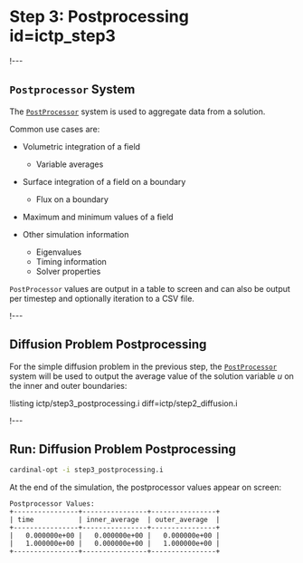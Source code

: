 # Step 3: Postprocessing id=ictp_step3

!---

## `Postprocessor` System

The [`PostProcessor`](Postprocessors/index.md) system is used to aggregate data from a solution.

Common use cases are:

- Volumetric integration of a field

  - Variable averages

- Surface integration of a field on a boundary

  - Flux on a boundary

- Maximum and minimum values of a field
- Other simulation information

  - Eigenvalues
  - Timing information
  - Solver properties

`PostProcessor` values are output in a table to screen and can also be output per timestep and optionally iteration to a CSV file.

!---

## Diffusion Problem Postprocessing

For the simple diffusion problem in the previous step, the [`PostProcessor`](Postprocessors/index.md) system will be used to output the average value of the solution variable $u$ on the inner and outer boundaries:

!listing ictp/step3_postprocessing.i diff=ictp/step2_diffusion.i

!---

## Run: Diffusion Problem Postprocessing

```bash
cardinal-opt -i step3_postprocessing.i
```

At the end of the simulation, the postprocessor values appear on screen:

```
Postprocessor Values:
+----------------+----------------+----------------+
| time           | inner_average  | outer_average  |
+----------------+----------------+----------------+
|   0.000000e+00 |   0.000000e+00 |   0.000000e+00 |
|   1.000000e+00 |   0.000000e+00 |   1.000000e+00 |
+----------------+----------------+----------------+
```
